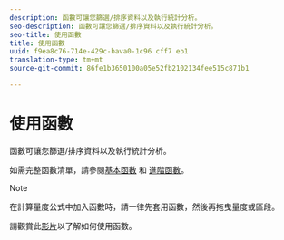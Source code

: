 ```yaml
---
description: 函數可讓您篩選/排序資料以及執行統計分析。
seo-description: 函數可讓您篩選/排序資料以及執行統計分析。
seo-title: 使用函數
title: 使用函數
uuid: f9ea8c76-714e-429c-bava0-1c96 cff7 eb1
translation-type: tm+mt
source-git-commit: 86fe1b3650100a05e52fb2102134fee515c871b1

---
```



# 使用函數

函數可讓您篩選/排序資料以及執行統計分析。

如需完整函數清單，請參閱[基本函數](../../../../../components/c-calcmetrics/cm-reference/cm-functions.md#concept_E3022D5EEEE145B69A23438BAF7016B2) 和 [進階函數](../../../../../components/c-calcmetrics/cm-reference/cm-adv-functions.md#concept_A5FB9127D70F4E1AA02D1ACBF4F54174)。

>[!NOTE]
>
>在計算量度公式中加入函數時，請一律先套用函數，然後再拖曳量度或區段。

請觀賞此[影片](https://youtu.be/SSyWvomnewI)以了解如何使用函數。
